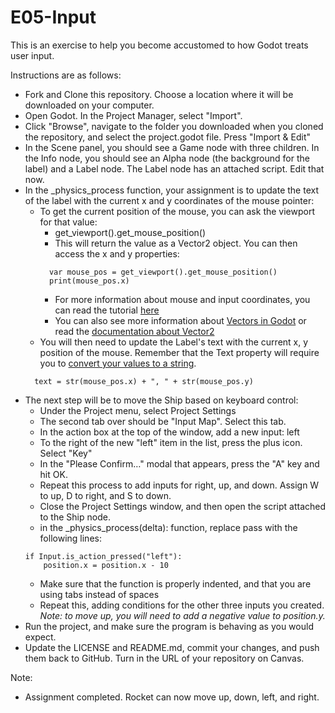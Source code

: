 # E05-Input

This is an exercise to help you become accustomed to how Godot treats user input.

Instructions are as follows:
 - Fork and Clone this repository. Choose a location where it will be downloaded on your computer.
 - Open Godot. In the Project Manager, select "Import".
 - Click "Browse", navigate to the folder you downloaded when you cloned the repository, and select the project.godot file. Press "Import & Edit"
 - In the Scene panel, you should see a Game node with three children. In the Info node, you should see an Alpha node (the background for the label) and a Label node. The Label node has an attached script. Edit that now.
 - In the _physics_process function, your assignment is to update the text of the label with the current x and y coordinates of the mouse pointer:
   - To get the current position of the mouse, you can ask the viewport for that value:
     - get_viewport().get_mouse_position()
     - This will return the value as a Vector2 object. You can then access the x and y properties:
     ```
       var mouse_pos = get_viewport().get_mouse_position()
       print(mouse_pos.x)
     ```
     - For more information about mouse and input coordinates, you can read the tutorial [here](https://docs.godotengine.org/en/3.1/tutorials/inputs/mouse_and_input_coordinates.html)
     - You can also see more information about [Vectors in Godot](https://docs.godotengine.org/en/3.1/tutorials/math/vector_math.html) or read the [documentation about Vector2](https://docs.godotengine.org/en/3.1/classes/class_vector2.html)
   - You will then need to update the Label's text with the current x, y position of the mouse. Remember that the Text property will require you to [convert your values to a string](https://godotengine.org/qa/225/how-do-you-convert-between-built-in-types).
   ```
     text = str(mouse_pos.x) + ", " + str(mouse_pos.y)
   ```
 - The next step will be to move the Ship based on keyboard control:
   - Under the Project menu, select Project Settings
   - The second tab over should be "Input Map". Select this tab.
   - In the action box at the top of the window, add a new input: left
   - To the right of the new "left" item in the list, press the plus icon. Select "Key"
   - In the "Please Confirm…" modal that appears, press the "A" key and hit OK.
   - Repeat this process to add inputs for right, up, and down. Assign W to up, D to right, and S to down.
   - Close the Project Settings window, and then open the script attached to the Ship node.
   - in the _physics_process(delta): function, replace pass with the following lines:
    ```
    if Input.is_action_pressed("left"):
        position.x = position.x - 10
    ```
   - Make sure that the function is properly indented, and that you are using tabs instead of spaces
   - Repeat this, adding conditions for the other three inputs you created. *Note: to move up, you will need to add a negative value to position.y.*
 - Run the project, and make sure the program is behaving as you would expect.
 - Update the LICENSE and README.md, commit your changes, and push them back to GitHub. Turn in the URL of your repository on Canvas.

Note:
- Assignment completed. Rocket can now move up, down, left, and right.
